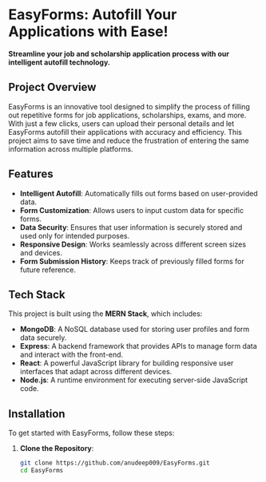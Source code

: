 # EasyForms: Autofill Your Applications with Ease!

**Streamline your job and scholarship application process with our intelligent autofill technology.**

## Project Overview

EasyForms is an innovative tool designed to simplify the process of filling out repetitive forms for job applications, scholarships, exams, and more. With just a few clicks, users can upload their personal details and let EasyForms autofill their applications with accuracy and efficiency. This project aims to save time and reduce the frustration of entering the same information across multiple platforms.

## Features

- **Intelligent Autofill**: Automatically fills out forms based on user-provided data.
- **Form Customization**: Allows users to input custom data for specific forms.
- **Data Security**: Ensures that user information is securely stored and used only for intended purposes.
- **Responsive Design**: Works seamlessly across different screen sizes and devices.
- **Form Submission History**: Keeps track of previously filled forms for future reference.

## Tech Stack

This project is built using the **MERN Stack**, which includes:

- **MongoDB**: A NoSQL database used for storing user profiles and form data securely.
- **Express**: A backend framework that provides APIs to manage form data and interact with the front-end.
- **React**: A powerful JavaScript library for building responsive user interfaces that adapt across different devices.
- **Node.js**: A runtime environment for executing server-side JavaScript code.

## Installation

To get started with EasyForms, follow these steps:

1. **Clone the Repository**:
   ```bash
   git clone https://github.com/anudeep009/EasyForms.git
   cd EasyForms
